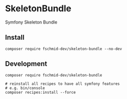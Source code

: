 # SkeletonBundle

Symfony Skeleton Bundle

## Install
```
composer require fschmid-dev/skeleton-bundle --no-dev
```

## Development
```
composer require fschmid-dev/skeleton-bundle

# reinstall all recipes to have all symfony features
# e.g. bin/console
composer recipes:install --force 
```